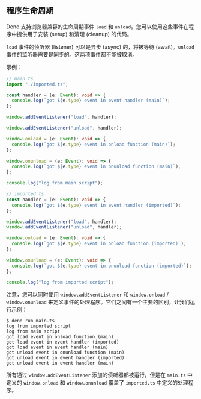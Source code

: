 ## 程序生命周期

Deno 支持浏览器兼容的生命周期事件 `load` 和 `unload`。您可以使用这些事件在程序中提供用于安装 (setup) 和清理 (cleanup) 的代码。

`load` 事件的侦听器 (listener) 可以是异步 (async) 的，将被等待 (await)。`unload` 事件的监听器需要是同步的。这两项事件都不能被取消。

示例：

```ts
// main.ts
import "./imported.ts";

const handler = (e: Event): void => {
  console.log(`got ${e.type} event in event handler (main)`);
};

window.addEventListener("load", handler);

window.addEventListener("unload", handler);

window.onload = (e: Event): void => {
  console.log(`got ${e.type} event in onload function (main)`);
};

window.onunload = (e: Event): void => {
  console.log(`got ${e.type} event in onunload function (main)`);
};

console.log("log from main script");

// imported.ts
const handler = (e: Event): void => {
  console.log(`got ${e.type} event in event handler (imported)`);
};

window.addEventListener("load", handler);
window.addEventListener("unload", handler);

window.onload = (e: Event): void => {
  console.log(`got ${e.type} event in onload function (imported)`);
};

window.onunload = (e: Event): void => {
  console.log(`got ${e.type} event in onunload function (imported)`);
};

console.log("log from imported script");
```

注意，您可以同时使用 `window.addEventListener` 和 `window.onload` / `window.onunload` 来定义事件的处理程序。它们之间有一个主要的区别，让我们运行示例：

```shell
$ deno run main.ts
log from imported script
log from main script
got load event in onload function (main)
got load event in event handler (imported)
got load event in event handler (main)
got unload event in onunload function (main)
got unload event in event handler (imported)
got unload event in event handler (main)
```

所有通过 `window.addEventListener` 添加的侦听器都被运行，但是在 `main.ts` 中定义的 `window.onload` 和 `window.onunload` 覆盖了 `imported.ts` 中定义的处理程序。